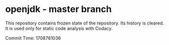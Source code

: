 # openjdk - master branch

This repository contains frozen state of the repository.
Its history is cleared. It is used only for static code
analysis with Codacy.

Commit Time: 1708761036